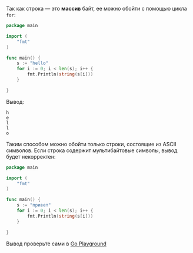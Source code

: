 
Так как строка — это **массив** байт, ее можно обойти с помощью цикла `for`:

```go
package main

import (
	"fmt"
)

func main() {
	s := "hello"
	for i := 0; i < len(s); i++ {
		fmt.Println(string(s[i]))
	}

}
```

Вывод:

```
h
e
l
l
o
```

Таким способом можно обойти только строки, состоящие из ASCII символов. Если строка содержит мультибайтовые символы, вывод будет некорректен:

```go
package main

import (
	"fmt"
)

func main() {
	s := "привет"
	for i := 0; i < len(s); i++ {
		fmt.Println(string(s[i]))
	}

}
```

Вывод проверьте сами в [Go Playground](https://play.golang.org/p/-G3ygH0rTIv)
